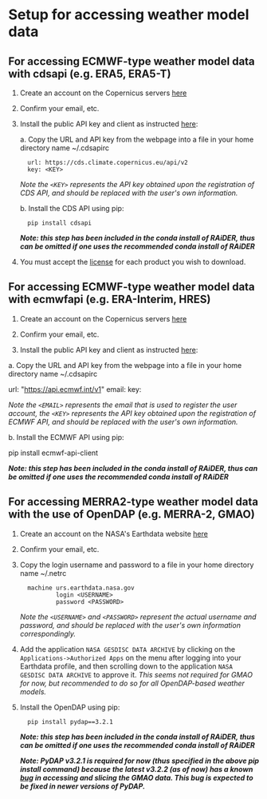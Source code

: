 # Setup for accessing weather model data

## For accessing ECMWF-type weather model data with cdsapi (e.g. ERA5, ERA5-T)

1. Create an account on the Copernicus servers [here](https://cds.climate.copernicus.eu/user)

2. Confirm your email, etc. 

3. Install the public API key and client as instructed [here](https://cds.climate.copernicus.eu/api-how-to): 

   a. Copy the URL and API key from the webpage into a file in your home directory name ~/.cdsapirc 
      
         url: https://cds.climate.copernicus.eu/api/v2
         key: <KEY>
      
      _Note the `<KEY>` represents the API key obtained upon the registration of CDS API, and should be replaced with the user's own information._
      
   b. Install the CDS API using pip: 
   
         pip install cdsapi
   
   ___Note: this step has been included in the conda install of RAiDER, thus can be omitted if one uses the recommended conda install of RAiDER___
   
4. You must accept the [license](https://cds.climate.copernicus.eu/cdsapp/#!/terms/licence-to-use-copernicus-products) for each product you wish to download.

## For accessing ECMWF-type weather model data with ecmwfapi (e.g. ERA-Interim, HRES)

1. Create an account on the Copernicus servers [here](https://accounts.ecmwf.int/auth/realms/ecmwf/protocol/openid-connect/auth?response_type=code&scope=openid%20email&client_id=apache-www&state=sBYlpcTRPhat8d6uuM9swLCxuP8&redirect_uri=https%3A%2F%2Fwww.ecmwf.int%2Foidc.cgi&nonce=RyEzBUy4m6oo_HxRQEmJxbc5jrKY4KFZd1Usgi8cpnM)

2. Confirm your email, etc. 

3. Install the public API key and client as instructed [here](https://confluence.ecmwf.int/display/WEBAPI/Access+ECMWF+Public+Datasets#AccessECMWFPublicDatasets-key): 

a. Copy the URL and API key from the webpage into a file in your home directory name ~/.cdsapirc 

url: "https://api.ecmwf.int/v1"
email: <EMAIL>
key: <KEY>

_Note the `<EMAIL>` represents the email that is used to register the user account, the `<KEY>` represents the API key obtained upon the registration of ECMWF API, and should be replaced with the user's own information._

b. Install the ECMWF API using pip: 

pip install ecmwf-api-client

___Note: this step has been included in the conda install of RAiDER, thus can be omitted if one uses the recommended conda install of RAiDER___

## For accessing MERRA2-type weather model data with the use of OpenDAP  (e.g. MERRA-2, GMAO)

1. Create an account on the NASA's Earthdata website [here](https://urs.earthdata.nasa.gov)

2. Confirm your email, etc. 

3. Copy the login username and password to a file in your home directory name ~/.netrc 
         
         machine urs.earthdata.nasa.gov
                 login <USERNAME>
                 password <PASSWORD>
                 
   _Note the `<USERNAME>` and `<PASSWORD>` represent the actual username and password, and should be replaced with the user's own information correspondingly._
   
4. Add the application `NASA GESDISC DATA ARCHIVE` by clicking on the `Applications->Authorized Apps` on the menu after logging into your Earthdata profile, and then scrolling down to the application `NASA GESDISC DATA ARCHIVE` to approve it. _This seems not required for GMAO for now, but recommended to do so for all OpenDAP-based weather models._

5. Install the OpenDAP using pip: 

         pip install pydap==3.2.1
      
   ___Note: this step has been included in the conda install of RAiDER, thus can be omitted if one uses the recommended conda install of RAiDER___
   
   ___Note: PyDAP v3.2.1 is required for now (thus specified in the above pip install command) because the latest v3.2.2 (as of now) has a known [bug](https://colab.research.google.com/drive/1f_ss1Oa3VzgAOd_p8sgekdnLVE5NW6s5) in accessing and slicing the GMAO data. This bug is expected to be fixed in newer versions of PyDAP.___
